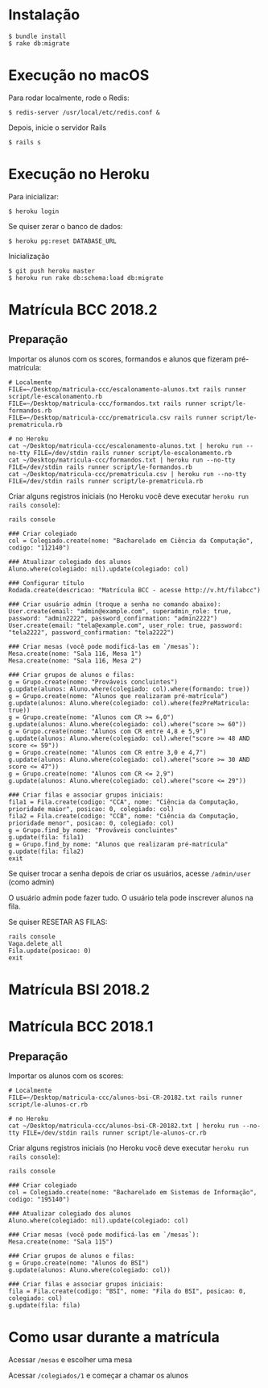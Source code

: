 # Instalação

    $ bundle install
    $ rake db:migrate

# Execução no macOS

Para rodar localmente, rode o Redis:

    $ redis-server /usr/local/etc/redis.conf &

Depois, inicie o servidor Rails

    $ rails s

# Execução no Heroku

Para inicializar:

    $ heroku login

Se quiser zerar o banco de dados:

    $ heroku pg:reset DATABASE_URL

Inicialização

    $ git push heroku master
    $ heroku run rake db:schema:load db:migrate

# Matrícula BCC 2018.2

## Preparação

Importar os alunos com os scores, formandos e alunos que fizeram pré-matrícula:

    # Localmente
    FILE=~/Desktop/matricula-ccc/escalonamento-alunos.txt rails runner script/le-escalonamento.rb
    FILE=~/Desktop/matricula-ccc/formandos.txt rails runner script/le-formandos.rb
    FILE=~/Desktop/matricula-ccc/prematricula.csv rails runner script/le-prematricula.rb

    # no Heroku
    cat ~/Desktop/matricula-ccc/escalonamento-alunos.txt | heroku run --no-tty FILE=/dev/stdin rails runner script/le-escalonamento.rb
    cat ~/Desktop/matricula-ccc/formandos.txt | heroku run --no-tty FILE=/dev/stdin rails runner script/le-formandos.rb
    cat ~/Desktop/matricula-ccc/prematricula.csv | heroku run --no-tty FILE=/dev/stdin rails runner script/le-prematricula.rb

Criar alguns registros iniciais (no Heroku você deve executar `heroku run rails console`):

    rails console

    ### Criar colegiado
    col = Colegiado.create(nome: "Bacharelado em Ciência da Computação", codigo: "112140")

    ### Atualizar colegiado dos alunos
    Aluno.where(colegiado: nil).update(colegiado: col)

    ### Configurar título    
    Rodada.create(descricao: "Matrícula BCC - acesse http://v.ht/filabcc")

    ### Criar usuário admin (troque a senha no comando abaixo):
    User.create(email: "admin@example.com", superadmin_role: true, password: "admin2222", password_confirmation: "admin2222")
    User.create(email: "tela@example.com", user_role: true, password: "tela2222", password_confirmation: "tela2222")

    ### Criar mesas (você pode modificá-las em `/mesas`):
    Mesa.create(nome: "Sala 116, Mesa 1")
    Mesa.create(nome: "Sala 116, Mesa 2")

    ### Criar grupos de alunos e filas: 
    g = Grupo.create(nome: "Prováveis concluintes")
    g.update(alunos: Aluno.where(colegiado: col).where(formando: true))
    g = Grupo.create(nome: "Alunos que realizaram pré-matrícula")
    g.update(alunos: Aluno.where(colegiado: col).where(fezPreMatricula: true))
    g = Grupo.create(nome: "Alunos com CR >= 6,0")
    g.update(alunos: Aluno.where(colegiado: col).where("score >= 60"))
    g = Grupo.create(nome: "Alunos com CR entre 4,8 e 5,9")
    g.update(alunos: Aluno.where(colegiado: col).where("score >= 48 AND score <= 59"))
    g = Grupo.create(nome: "Alunos com CR entre 3,0 e 4,7")
    g.update(alunos: Aluno.where(colegiado: col).where("score >= 30 AND score <= 47"))
    g = Grupo.create(nome: "Alunos com CR <= 2,9")
    g.update(alunos: Aluno.where(colegiado: col).where("score <= 29"))
    
    ### Criar filas e associar grupos iniciais:
    fila1 = Fila.create(codigo: "CCA", nome: "Ciência da Computação, prioridade maior", posicao: 0, colegiado: col)
    fila2 = Fila.create(codigo: "CCB", nome: "Ciência da Computação, prioridade menor", posicao: 0, colegiado: col)
    g = Grupo.find_by nome: "Prováveis concluintes"
    g.update(fila: fila1)
    g = Grupo.find_by nome: "Alunos que realizaram pré-matrícula"
    g.update(fila: fila2)
    exit

Se quiser trocar a senha depois de criar os usuários, acesse `/admin/user` (como admin)

O usuário admin pode fazer tudo. O usuário tela pode inscrever alunos na fila.

Se quiser RESETAR AS FILAS:

    rails console
    Vaga.delete_all
    Fila.update(posicao: 0)
    exit

# Matrícula BSI 2018.2

# Matrícula BCC 2018.1

## Preparação

Importar os alunos com os scores:

    # Localmente
    FILE=~/Desktop/matricula-ccc/alunos-bsi-CR-20182.txt rails runner script/le-alunos-cr.rb

    # no Heroku
    cat ~/Desktop/matricula-ccc/alunos-bsi-CR-20182.txt | heroku run --no-tty FILE=/dev/stdin rails runner script/le-alunos-cr.rb

Criar alguns registros iniciais (no Heroku você deve executar `heroku run rails console`):

    rails console

    ### Criar colegiado
    col = Colegiado.create(nome: "Bacharelado em Sistemas de Informação", codigo: "195140")

    ### Atualizar colegiado dos alunos
    Aluno.where(colegiado: nil).update(colegiado: col)

    ### Criar mesas (você pode modificá-las em `/mesas`):
    Mesa.create(nome: "Sala 115")

    ### Criar grupos de alunos e filas:
    g = Grupo.create(nome: "Alunos do BSI")
    g.update(alunos: Aluno.where(colegiado: col))

    ### Criar filas e associar grupos iniciais:
    fila = Fila.create(codigo: "BSI", nome: "Fila do BSI", posicao: 0, colegiado: col)
    g.update(fila: fila)

# Como usar durante a matrícula

Acessar `/mesas` e escolher uma mesa

Acessar `/colegiados/1` e começar a chamar os alunos